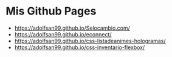 # Mis Github Pages

* https://adolfsan99.github.io/Selocambio.com/
* https://adolfsan99.github.io/econnect/
* https://adolfsan99.github.io/css-listadeanimes-hologramas/
* https://adolfsan99.github.io/css-inventario-flexbox/
